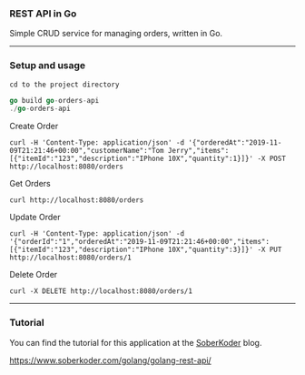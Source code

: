 ### REST API in Go

Simple CRUD service for managing orders, written in Go.

***
### Setup and usage
```
cd to the project directory
```

```go
go build go-orders-api
./go-orders-api
```


Create Order
```shell
curl -H 'Content-Type: application/json' -d '{"orderedAt":"2019-11-09T21:21:46+00:00","customerName":"Tom Jerry","items":[{"itemId":"123","description":"IPhone 10X","quantity":1}]}' -X POST http://localhost:8080/orders
```

Get Orders
```shell
curl http://localhost:8080/orders
```

Update Order
```shell
curl -H 'Content-Type: application/json' -d '{"orderId":"1","orderedAt":"2019-11-09T21:21:46+00:00","items":[{"itemId":"123","description":"IPhone 10X","quantity":3}]}' -X PUT http://localhost:8080/orders/1
```

Delete Order
```shell
curl -X DELETE http://localhost:8080/orders/1
```

***
### Tutorial

You can find the tutorial for this application at the [SoberKoder](https://www.soberkoder.com/) blog.

https://www.soberkoder.com/golang/golang-rest-api/
